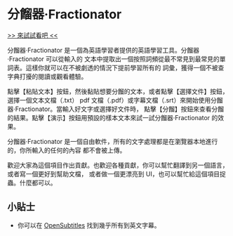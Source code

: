 # 分餾器·Fractionator

[>> 來試試看吧 <<](https://tetrau.github.io/fractionator)

分餾器·Fractionator 是一個為英語學習者提供的英語學習工具。分餾器·Fractionator 可以從輸入的
文本中提取出一個按照詞頻從最不常見到最常見的單詞表。這樣你就可以在不被劇透的情況下提前學習所有的
詞彙，獲得一個不被查字典打擾的閱讀或觀看體驗。

點擊【粘貼文本】按鈕，然後黏貼想要分餾的文本，或者點擊【選擇文件】按鈕，選擇一個文本文檔（.txt）
pdf 文檔（.pdf）或字幕文檔（.srt）來開始使用分餾器·Fractionator。當輸入好文字或選擇好文件時，
點擊【分餾】按鈕來查看分餾的結果。點擊【演示】按鈕用預設的樣本文本來試一試分餾器·Fractionator 
的效果。

分餾器·Fractionator 是一個自由軟件，所有的文字處理都是在瀏覽器本地進行的，你所輸入的任何的內容
都不會被上傳。

歡迎大家為這個項目作出貢獻。也歡迎各種貢獻，你可以幫忙翻譯到另一個語言，或者寫一個更好到幫助文檔，
或者做一個更漂亮到 UI，也可以幫忙給這個項目捉蟲。什麼都可以。

## 小貼士
- 你可以在 [OpenSubtitles](https://www.opensubtitles.org/) 找到幾乎所有到英文字幕。